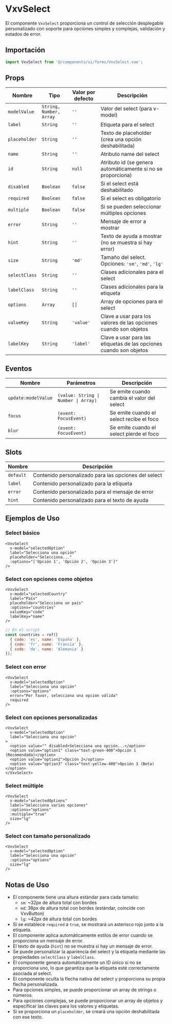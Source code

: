 # VxvSelect

El componente `VxvSelect` proporciona un control de selección desplegable personalizado con soporte para opciones simples y complejas, validación y estados de error.

## Importación

```javascript
import VxvSelect from '@/components/ui/forms/VxvSelect.vue';
```

## Props

| Nombre | Tipo | Valor por defecto | Descripción |
|--------|------|------------------|-------------|
| `modelValue` | `String, Number, Array` | `''` | Valor del select (para v-model) |
| `label` | `String` | `''` | Etiqueta para el select |
| `placeholder` | `String` | `''` | Texto de placeholder (crea una opción deshabilitada) |
| `name` | `String` | `''` | Atributo name del select |
| `id` | `String` | `null` | Atributo id (se genera automáticamente si no se proporciona) |
| `disabled` | `Boolean` | `false` | Si el select está deshabilitado |
| `required` | `Boolean` | `false` | Si el select es obligatorio |
| `multiple` | `Boolean` | `false` | Si se pueden seleccionar múltiples opciones |
| `error` | `String` | `''` | Mensaje de error a mostrar |
| `hint` | `String` | `''` | Texto de ayuda a mostrar (no se muestra si hay error) |
| `size` | `String` | `'md'` | Tamaño del select. Opciones: `'sm'`, `'md'`, `'lg'` |
| `selectClass` | `String` | `''` | Clases adicionales para el select |
| `labelClass` | `String` | `''` | Clases adicionales para la etiqueta |
| `options` | `Array` | `[]` | Array de opciones para el select |
| `valueKey` | `String` | `'value'` | Clave a usar para los valores de las opciones cuando son objetos |
| `labelKey` | `String` | `'label'` | Clave a usar para las etiquetas de las opciones cuando son objetos |

## Eventos

| Nombre | Parámetros | Descripción |
|--------|------------|-------------|
| `update:modelValue` | `(value: String \| Number \| Array)` | Se emite cuando cambia el valor del select |
| `focus` | `(event: FocusEvent)` | Se emite cuando el select recibe el foco |
| `blur` | `(event: FocusEvent)` | Se emite cuando el select pierde el foco |

## Slots

| Nombre | Descripción |
|--------|-------------|
| `default` | Contenido personalizado para las opciones del select |
| `label` | Contenido personalizado para la etiqueta |
| `error` | Contenido personalizado para el mensaje de error |
| `hint` | Contenido personalizado para el texto de ayuda |

## Ejemplos de Uso

### Select básico

```vue
<VxvSelect 
  v-model="selectedOption" 
  label="Selecciona una opción" 
  placeholder="Selecciona..." 
  :options="['Opción 1', 'Opción 2', 'Opción 3']" 
/>
```

### Select con opciones como objetos

```vue
<VxvSelect 
  v-model="selectedCountry" 
  label="País" 
  placeholder="Selecciona un país" 
  :options="countries" 
  valueKey="code" 
  labelKey="name" 
/>
```

```javascript
// En el script
const countries = ref([
  { code: 'es', name: 'España' },
  { code: 'fr', name: 'Francia' },
  { code: 'de', name: 'Alemania' }
]);
```

### Select con error

```vue
<VxvSelect 
  v-model="selectedOption" 
  label="Selecciona una opción" 
  :options="options" 
  error="Por favor, selecciona una opción válida" 
  required 
/>
```

### Select con opciones personalizadas

```vue
<VxvSelect 
  v-model="selectedOption" 
  label="Selecciona una opción"
>
  <option value="" disabled>Selecciona una opción...</option>
  <option value="option1" class="text-green-400">Opción 1 (Recomendada)</option>
  <option value="option2">Opción 2</option>
  <option value="option3" class="text-yellow-400">Opción 3 (Beta)</option>
</VxvSelect>
```

### Select múltiple

```vue
<VxvSelect 
  v-model="selectedOptions" 
  label="Selecciona varias opciones" 
  :options="options" 
  :multiple="true" 
  size="lg" 
/>
```

### Select con tamaño personalizado

```vue
<VxvSelect 
  v-model="selectedOption" 
  label="Selecciona una opción" 
  :options="options" 
  size="lg" 
/>
```

## Notas de Uso

- El componente tiene una altura estándar para cada tamaño:
  - `sm`: ~32px de altura total con bordes
  - `md`: 38px de altura total con bordes (estándar, coincide con VxvButton)
  - `lg`: ~42px de altura total con bordes
- Si se establece `required` a `true`, se mostrará un asterisco rojo junto a la etiqueta.
- El componente aplica automáticamente estilos de error cuando se proporciona un mensaje de error.
- El texto de ayuda (`hint`) no se muestra si hay un mensaje de error.
- Se puede personalizar la apariencia del select y la etiqueta mediante las propiedades `selectClass` y `labelClass`.
- El componente genera automáticamente un ID único si no se proporciona uno, lo que garantiza que la etiqueta esté correctamente asociada al select.
- El componente oculta la flecha nativa del select y proporciona su propia flecha personalizada.
- Para opciones simples, se puede proporcionar un array de strings o números.
- Para opciones complejas, se puede proporcionar un array de objetos y especificar las claves para los valores y etiquetas.
- Si se proporciona un `placeholder`, se creará una opción deshabilitada con ese texto.

